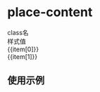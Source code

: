# place-content

<script setup>
import { useData } from 'vitepress'
import { ref } from 'vue'

const { page } = useData()

const list = ref([
['place-content-center', 'place-content: center;'],
['place-content-start', 'place-content: start;'],
['place-content-end', 'place-content: end;'],
['place-content-between', 'place-content: space-between;'],
['place-content-around', 'place-content: space-around;'],
['place-content-evenly', 'place-content: space-evenly;'],
['place-content-baseline', 'place-content: baseline;'],
['place-content-stretch', 'place-content: stretch;'],
])
</script>
<!-- 
命名规律：`gap-{数值}` -->
 
<div class="a-flex a-row a-jc-sb a-border-b a-h-30"  >
  <div class="a-flex-1">class名</div>
  <div class="a-flex-1">样式值</div>
</div>
<div class=" a-flex-1" style="overflow-y:auto;max-height: 300px">
  <div class="a-flex a-row a-jc-sb a-border-b a-h-30" v-for="(item, index) in list" :key="index" >
    <div class="a-flex-1">{{item[0]}}</div>
    <div class="a-flex-1">{{item[1]}}</div>
  </div>
</div>

## 使用示例

